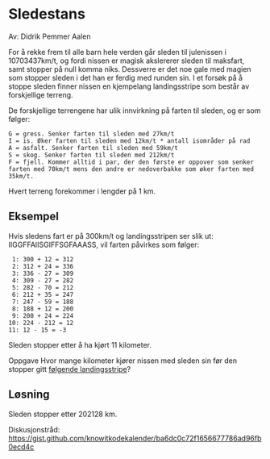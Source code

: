 # Sledestans

Av: Didrik Pemmer Aalen

For å rekke frem til alle barn hele verden går sleden til julenissen i 10703437km/t, og fordi nissen er magisk akslererer sleden til maksfart, samt stopper på null komma niks. Dessverre er det noe gale med magien som stopper sleden i det han er ferdig med runden sin. I et forsøk på å stoppe sleden finner nissen en kjempelang landingsstripe som består av forskjellige terreng.

De forskjellige terrengene har ulik innvirkning på farten til sleden, og er som følger:

```
G = gress. Senker farten til sleden med 27km/t
I = is. Øker farten til sleden med 12km/t * antall isområder på rad
A = asfalt. Senker farten til sleden med 59km/t
S = skog. Senker farten til sleden med 212km/t
F = fjell. Kommer alltid i par, der den første er oppover som senker farten med 70km/t mens den andre er nedoverbakke som øker farten med 35km/t.
```

Hvert terreng forekommer i lengder på 1 km.

## Eksempel

Hvis sledens fart er på 300km/t og landingsstripen ser slik ut: IIGGFFAIISGIFFSGFAAASS, vil farten påvirkes som følger:

```
 1: 300 + 12 = 312
 2: 312 + 24 = 336
 3: 336 - 27 = 309
 4: 309 - 27 = 282
 5: 282 - 70 = 212
 6: 212 + 35 = 247
 7: 247 - 59 = 188
 8: 188 + 12 = 200
 9: 200 + 24 = 224
10: 224 - 212 = 12
11: 12 - 15 = -3
````

Sleden stopper etter å ha kjørt 11 kilometer.

Oppgave
Hvor mange kilometer kjører nissen med sleden sin før den stopper gitt [følgende landingsstripe](./terreng.txt)?

## Løsning

Sleden stopper etter 202128 km.

Diskusjonstråd: https://gist.github.com/knowitkodekalender/ba6dc0c72f1656677786ad96fb0ecd4c
